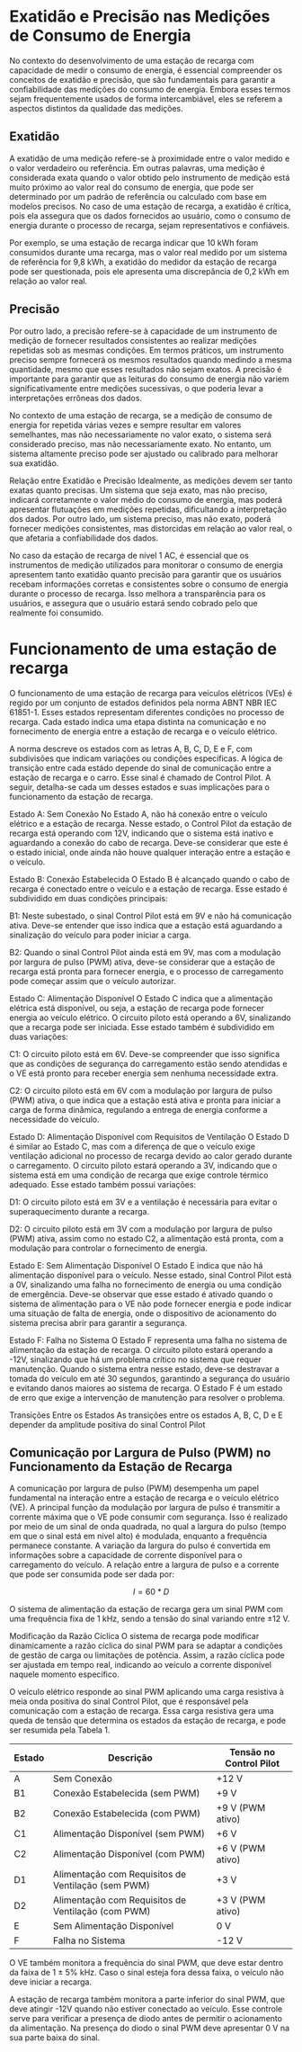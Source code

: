 # Exatidão e Precisão nas Medições de Consumo de Energia
No contexto do desenvolvimento de uma estação de recarga com capacidade de medir o consumo de energia, é essencial compreender os conceitos de exatidão e precisão, que são fundamentais para garantir a confiabilidade das medições do consumo de energia. Embora esses termos sejam frequentemente usados de forma intercambiável, eles se referem a aspectos distintos da qualidade das medições.

## Exatidão
A exatidão de uma medição refere-se à proximidade entre o valor medido e o valor verdadeiro ou referência. Em outras palavras, uma medição é considerada exata quando o valor obtido pelo instrumento de medição está muito próximo ao valor real do consumo de energia, que pode ser determinado por um padrão de referência ou calculado com base em modelos precisos. No caso de uma estação de recarga, a exatidão é crítica, pois ela assegura que os dados fornecidos ao usuário, como o consumo de energia durante o processo de recarga, sejam representativos e confiáveis.

Por exemplo, se uma estação de recarga indicar que 10 kWh foram consumidos durante uma recarga, mas o valor real medido por um sistema de referência for 9,8 kWh, a exatidão do medidor da estação de recarga pode ser questionada, pois ele apresenta uma discrepância de 0,2 kWh em relação ao valor real.

## Precisão
Por outro lado, a precisão refere-se à capacidade de um instrumento de medição de fornecer resultados consistentes ao realizar medições repetidas sob as mesmas condições. Em termos práticos, um instrumento preciso sempre fornecerá os mesmos resultados quando medindo a mesma quantidade, mesmo que esses resultados não sejam exatos. A precisão é importante para garantir que as leituras do consumo de energia não variem significativamente entre medições sucessivas, o que poderia levar a interpretações errôneas dos dados.

No contexto de uma estação de recarga, se a medição de consumo de energia for repetida várias vezes e sempre resultar em valores semelhantes, mas não necessariamente no valor exato, o sistema será considerado preciso, mas não necessariamente exato. No entanto, um sistema altamente preciso pode ser ajustado ou calibrado para melhorar sua exatidão.

Relação entre Exatidão e Precisão
Idealmente, as medições devem ser tanto exatas quanto precisas. Um sistema que seja exato, mas não preciso, indicará corretamente o valor médio do consumo de energia, mas poderá apresentar flutuações em medições repetidas, dificultando a interpretação dos dados. Por outro lado, um sistema preciso, mas não exato, poderá fornecer medições consistentes, mas distorcidas em relação ao valor real, o que afetaria a confiabilidade dos dados.

No caso da estação de recarga de nível 1 AC, é essencial que os instrumentos de medição utilizados para monitorar o consumo de energia apresentem tanto exatidão quanto precisão para garantir que os usuários recebam informações corretas e consistentes sobre o consumo de energia durante o processo de recarga. Isso melhora a transparência para os usuários, e assegura que o usuário estará sendo cobrado pelo que realmente foi consumido.

# Funcionamento de uma estação de recarga

O funcionamento de uma estação de recarga para veículos elétricos (VEs) é regido por um conjunto de estados definidos pela norma ABNT NBR IEC 61851-1. Esses estados representam diferentes condições no processo de recarga. Cada estado indica uma etapa distinta na comunicação e no fornecimento de energia entre a estação de recarga e o veículo elétrico.

A norma descreve os estados com as letras A, B, C, D, E e F, com subdivisões que indicam variações ou condições específicas. A lógica de transição entre cada estádo depende do sinal de comunicação entre a estação de recarga e o carro. Esse sinal é chamado de Control Pilot. A seguir, detalha-se cada um desses estados e suas implicações para o funcionamento da estação de recarga.

Estado A: Sem Conexão
No Estado A, não há conexão entre o veículo elétrico e a estação de recarga. Nesse estado, o Control Pilot da estação de recarga está operando com 12V, indicando que o sistema está inativo e aguardando a conexão do cabo de recarga. Deve-se considerar que este é o estado inicial, onde ainda não houve qualquer interação entre a estação e o veículo.

Estado B: Conexão Estabelecida
O Estado B é alcançado quando o cabo de recarga é conectado entre o veículo e a estação de recarga. Esse estado é subdividido em duas condições principais:

B1: Neste subestado, o sinal Control Pilot está em 9V e não há comunicação ativa. Deve-se entender que isso indica que a estação está aguardando a sinalização do veículo para poder iniciar a carga.

B2: Quando o sinal Control Pilot ainda está em 9V, mas com a modulação por largura de pulso (PWM) ativa, deve-se considerar que a estação de recarga está pronta para fornecer energia, e o processo de carregamento pode começar assim que o veículo autorizar.

Estado C: Alimentação Disponível
O Estado C indica que a alimentação elétrica está disponível, ou seja, a estação de recarga pode fornecer energia ao veículo elétrico. O circuito piloto está operando a 6V, sinalizando que a recarga pode ser iniciada. Esse estado também é subdividido em duas variações:

C1: O circuito piloto está em 6V. Deve-se compreender que isso significa que as condições de segurança do carregamento estão sendo atendidas e o VE está pronto para receber energia sem nenhuma necessidade extra.

C2: O circuito piloto está em 6V com a modulação por largura de pulso (PWM) ativa, o que indica que a estação está ativa e pronta para iniciar a carga de forma dinâmica, regulando a entrega de energia conforme a necessidade do veículo.

Estado D: Alimentação Disponível com Requisitos de Ventilação
O Estado D é similar ao Estado C, mas com a diferença de que o veículo exige ventilação adicional no processo de recarga devido ao calor gerado durante o carregamento. O circuito piloto estará operando a 3V, indicando que o sistema está em uma condição de recarga que exige controle térmico adequado. Esse estado também possui variações:

D1: O circuito piloto está em 3V e a ventilação é necessária para evitar o superaquecimento durante a recarga.

D2: O circuito piloto está em 3V com a modulação por largura de pulso (PWM) ativa, assim como no estado C2, a alimentação está pronta, com a modulação para controlar o fornecimento de energia.

Estado E: Sem Alimentação Disponível
O Estado E indica que não há alimentação disponível para o veículo. Nesse estado, sinal Control Pilot está a 0V, sinalizando uma falha no fornecimento de energia ou uma condição de emergência. Deve-se observar que esse estado é ativado quando o sistema de alimentação para o VE não pode fornecer energia e pode indicar uma situação de falta de energia, onde o dispositivo de acionamento do sistema precisa abrir para garantir a segurança.

Estado F: Falha no Sistema
O Estado F representa uma falha no sistema de alimentação da estação de recarga. O circuito piloto estará operando a -12V, sinalizando que há um problema crítico no sistema que requer manutenção. Quando o sistema entra nesse estado, deve-se destravar a tomada do veículo em até 30 segundos, garantindo a segurança do usuário e evitando danos maiores ao sistema de recarga. O Estado F é um estado de erro que exige a intervenção de manutenção para resolver o problema.

Transições Entre os Estados
As transições entre os estados A, B, C, D e E depender da amplitude positiva do sinal Control Pilot

## Comunicação por Largura de Pulso (PWM) no Funcionamento da Estação de Recarga
A comunicação por largura de pulso (PWM) desempenha um papel fundamental na interação entre a estação de recarga e o veículo elétrico (VE). A principal função da modulação por largura de pulso é transmitir a corrente máxima que o VE pode consumir com segurança. Isso é realizado por meio de um sinal de onda quadrada, no qual a largura do pulso (tempo em que o sinal está em nível alto) é modulada, enquanto a frequência permanece constante. A variação da largura do pulso é convertida em informações sobre a capacidade de corrente disponível para o carregamento do veículo. A relação entre a largura de pulso e a corrente que pode ser consumida pode ser dada por:

$$
I=60*D
$$

O sistema de alimentação da estação de recarga gera um sinal PWM com uma frequência fixa de 1 kHz, sendo a tensão do sinal variando entre ±12 V.

Modificação da Razão Cíclica
O sistema de recarga pode modificar dinamicamente a razão cíclica do sinal PWM para se adaptar a condições de gestão de carga ou limitações de potência. Assim, a razão cíclica pode ser ajustada em tempo real, indicando ao veículo a corrente disponível naquele momento específico.

O veículo elétrico responde ao sinal PWM aplicando uma carga resistiva à meia onda positiva do sinal Control Pilot, que é responsável pela comunicação com a estação de recarga. Essa carga resistiva gera uma queda de tensão que determina os estados da estação de recarga, e pode ser resumida pela Tabela 1.

| Estado | Descrição                                      | Tensão no Control Pilot |
|--------|------------------------------------------------|-------------------------|
| A      | Sem Conexão                                     | +12 V                   |
| B1     | Conexão Estabelecida (sem PWM)                 | +9 V                    |
| B2     | Conexão Estabelecida (com PWM)                 | +9 V (PWM ativo)        |
| C1     | Alimentação Disponível (sem PWM)               | +6 V                    |
| C2     | Alimentação Disponível (com PWM)               | +6 V (PWM ativo)        |
| D1     | Alimentação com Requisitos de Ventilação (sem PWM) | +3 V                    |
| D2     | Alimentação com Requisitos de Ventilação (com PWM) | +3 V (PWM ativo)        |
| E      | Sem Alimentação Disponível                      | 0 V                     |
| F      | Falha no Sistema                                | -12 V                   |

O VE também monitora a frequência do sinal PWM, que deve estar dentro da faixa de 1 ± 5% kHz. Caso o sinal esteja fora dessa faixa, o veículo não deve iniciar a recarga.

A estação de recarga também monitora a parte inferior do sinal PWM, que deve atingir -12V quando não estiver conectado ao veículo. Esse controle serve para verificar a presença de diodo antes de permitir o acionamento da alimentação. Na presença do diodo o sinal PWM deve apresentar 0 V na sua parte baixa do sinal.


